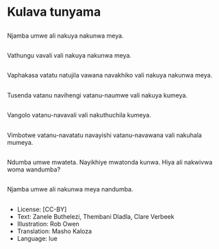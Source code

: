 # Kulava tunyama

##
Njamba umwe ali nakuya nakunwa meya.

##
Vathungu vavali vali nakuya nakunwa meya.

##
Vaphakasa vatatu natujila vawana navakhiko vali nakuya nakunwa meya.

##
Tusenda vatanu navihengi vatanu-naumwe vali nakuya kumeya.

##
Vangolo vatanu-navavali vali nakuthuchila kumeya.

##
Vimbotwe vatanu-navatatu navayishi vatanu-navawana vali nakuhala mumeya.

##
Ndumba umwe mwateta. Nayikhiye mwatonda kunwa. Hiya ali nakwivwa woma wandumba?

##
Njamba umwe ali nakunwa meya nandumba.

##
* License: [CC-BY]
* Text: Zanele Buthelezi, Thembani Dladla, Clare Verbeek
* Illustration: Rob Owen
* Translation: Masho Kaloza
* Language: lue
